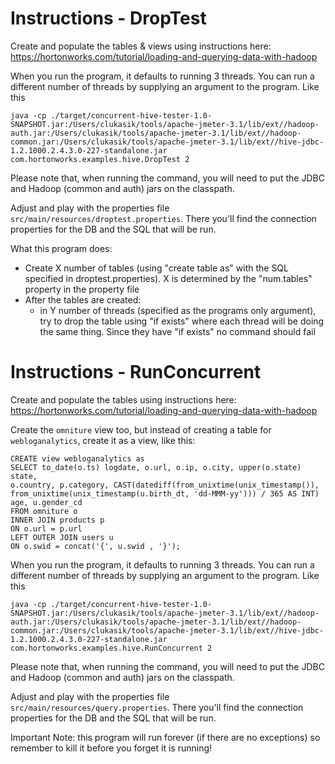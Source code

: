 Instructions - DropTest
===========

Create and populate the tables & views using instructions here: https://hortonworks.com/tutorial/loading-and-querying-data-with-hadoop

When you run the program, it defaults to running 3 threads. You can run a different number of threads by supplying an argument to the program. Like this
```
java -cp ./target/concurrent-hive-tester-1.0-SNAPSHOT.jar:/Users/clukasik/tools/apache-jmeter-3.1/lib/ext//hadoop-auth.jar:/Users/clukasik/tools/apache-jmeter-3.1/lib/ext//hadoop-common.jar:/Users/clukasik/tools/apache-jmeter-3.1/lib/ext//hive-jdbc-1.2.1000.2.4.3.0-227-standalone.jar com.hortonworks.examples.hive.DropTest 2
```

Please note that, when running the command, you will need to put the JDBC and Hadoop (common and auth) jars on the classpath.

Adjust and play with the properties file ```src/main/resources/droptest.properties```. There you'll find the connection properties for the DB and the SQL that will be run.

What this program does: 
* Create X number of tables (using "create table as" with the SQL specified in droptest.properties). X is determined by the "num.tables" property in the property file
* After the tables are created:
    * in Y number of threads (specified as the programs only argument), try to drop the table using "if exists" where each thread will be doing the same thing. Since they have "if exists" no command should fail
 
Instructions - RunConcurrent
===========

Create and populate the tables using instructions here: https://hortonworks.com/tutorial/loading-and-querying-data-with-hadoop

Create the ```omniture``` view too, but instead of creating a table for ```webloganalytics```, create it as a view, like this:
```
CREATE view webloganalytics as
SELECT to_date(o.ts) logdate, o.url, o.ip, o.city, upper(o.state) state,
o.country, p.category, CAST(datediff(from_unixtime(unix_timestamp()), from_unixtime(unix_timestamp(u.birth_dt, 'dd-MMM-yy'))) / 365 AS INT) age, u.gender_cd
FROM omniture o
INNER JOIN products p
ON o.url = p.url
LEFT OUTER JOIN users u
ON o.swid = concat('{', u.swid , '}');
```

When you run the program, it defaults to running 3 threads. You can run a different number of threads by supplying an argument to the program. Like this
```
java -cp ./target/concurrent-hive-tester-1.0-SNAPSHOT.jar:/Users/clukasik/tools/apache-jmeter-3.1/lib/ext//hadoop-auth.jar:/Users/clukasik/tools/apache-jmeter-3.1/lib/ext//hadoop-common.jar:/Users/clukasik/tools/apache-jmeter-3.1/lib/ext//hive-jdbc-1.2.1000.2.4.3.0-227-standalone.jar com.hortonworks.examples.hive.RunConcurrent 2
```

Please note that, when running the command, you will need to put the JDBC and Hadoop (common and auth) jars on the classpath.

Adjust and play with the properties file ```src/main/resources/query.properties```. There you'll find the connection properties for the DB and the SQL that will be run.

Important Note: this program will run forever (if there are no exceptions) so remember to kill it before you forget it is running!
